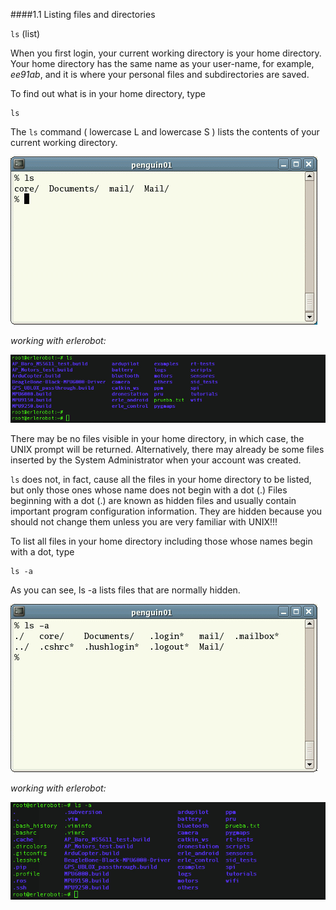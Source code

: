 ####1.1 Listing files and directories

`ls` (list)

When you first login, your current working directory is your home directory. Your home directory has the same name as your user-name, for example, *ee91ab*, and it is where your personal files and subdirectories are saved.

To find out what is in your home directory, type

```
ls
```

The `ls` command ( lowercase L and lowercase S ) lists the contents of your current working directory.

![screen1](img1/unix-xterm1.gif)



*working with erlerobot:*

![ls_com](img1/ls_command.jpg)

There may be no files visible in your home directory, in which case, the UNIX prompt will be returned. Alternatively, there may already be some files inserted by the System Administrator when your account was created.

`ls` does not, in fact, cause all the files in your home directory to be listed, but only those ones whose name does not begin with a dot (.) Files beginning with a dot (.) are known as hidden files and usually contain important program configuration information. They are hidden because you should not change them unless you are very familiar with UNIX!!!

To list all files in your home directory including those whose names begin with a dot, type

```
ls -a
```


As you can see, ls -a lists files that are normally hidden.

![Screen2](img1/unix-xterm2.gif)



*working with erlerobot:*

![ls_a](img1/ls-a.jpg)
